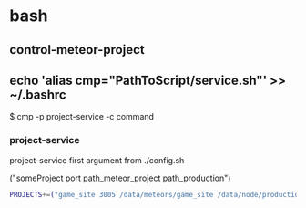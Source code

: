 # bash

## control-meteor-project
echo 'alias cmp="PathToScript/service.sh"' >> ~/.bashrc 
------
$ cmp -p project-service -c command

### project-service
project-service first argument from ./config.sh

("someProject port path_meteor_project path_production")
```bash
PROJECTS+=("game_site 3005 /data/meteors/game_site /data/node/production/game_site");
```



